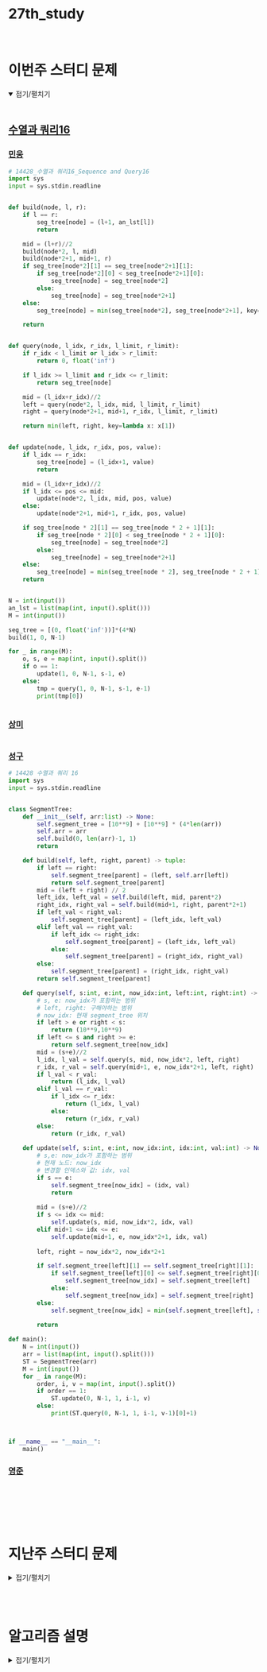 # 27th_study

<br/>

# 이번주 스터디 문제

<details markdown="1" open>
<summary>접기/펼치기</summary>

<br/>

## [수열과 쿼리16](https://www.acmicpc.net/problem/14428)


### [민웅](</수열과 쿼리16/민웅.py>)

```py
# 14428_수열과 쿼리16_Sequence and Query16
import sys
input = sys.stdin.readline


def build(node, l, r):
    if l == r:
        seg_tree[node] = (l+1, an_lst[l])
        return

    mid = (l+r)//2
    build(node*2, l, mid)
    build(node*2+1, mid+1, r)
    if seg_tree[node*2][1] == seg_tree[node*2+1][1]:
        if seg_tree[node*2][0] < seg_tree[node*2+1][0]:
            seg_tree[node] = seg_tree[node*2]
        else:
            seg_tree[node] = seg_tree[node*2+1]
    else:
        seg_tree[node] = min(seg_tree[node*2], seg_tree[node*2+1], key=lambda x: x[1])

    return


def query(node, l_idx, r_idx, l_limit, r_limit):
    if r_idx < l_limit or l_idx > r_limit:
        return 0, float('inf')

    if l_idx >= l_limit and r_idx <= r_limit:
        return seg_tree[node]

    mid = (l_idx+r_idx)//2
    left = query(node*2, l_idx, mid, l_limit, r_limit)
    right = query(node*2+1, mid+1, r_idx, l_limit, r_limit)

    return min(left, right, key=lambda x: x[1])


def update(node, l_idx, r_idx, pos, value):
    if l_idx == r_idx:
        seg_tree[node] = (l_idx+1, value)
        return

    mid = (l_idx+r_idx)//2
    if l_idx <= pos <= mid:
        update(node*2, l_idx, mid, pos, value)
    else:
        update(node*2+1, mid+1, r_idx, pos, value)

    if seg_tree[node * 2][1] == seg_tree[node * 2 + 1][1]:
        if seg_tree[node * 2][0] < seg_tree[node * 2 + 1][0]:
            seg_tree[node] = seg_tree[node*2]
        else:
            seg_tree[node] = seg_tree[node*2+1]
    else:
        seg_tree[node] = min(seg_tree[node * 2], seg_tree[node * 2 + 1], key=lambda x: x[1])
    return


N = int(input())
an_lst = list(map(int, input().split()))
M = int(input())

seg_tree = [(0, float('inf'))]*(4*N)
build(1, 0, N-1)

for _ in range(M):
    o, s, e = map(int, input().split())
    if o == 1:
        update(1, 0, N-1, s-1, e)
    else:
        tmp = query(1, 0, N-1, s-1, e-1)
        print(tmp[0])



```

### [상미](</수열과 쿼리16/상미.py>)

```py


```

### [성구](</수열과 쿼리16/성구.py>)

```py
# 14428 수열과 쿼리 16
import sys
input = sys.stdin.readline


class SegmentTree:
    def __init__(self, arr:list) -> None:
        self.segment_tree = [10**9] + [10**9] * (4*len(arr))
        self.arr = arr
        self.build(0, len(arr)-1, 1)
        return

    def build(self, left, right, parent) -> tuple:
        if left == right:
            self.segment_tree[parent] = (left, self.arr[left]) 
            return self.segment_tree[parent]
        mid = (left + right) // 2
        left_idx, left_val = self.build(left, mid, parent*2)
        right_idx, right_val = self.build(mid+1, right, parent*2+1)
        if left_val < right_val:
            self.segment_tree[parent] = (left_idx, left_val)
        elif left_val == right_val:
            if left_idx <= right_idx:
                self.segment_tree[parent] = (left_idx, left_val)
            else:
                self.segment_tree[parent] = (right_idx, right_val)
        else:
            self.segment_tree[parent] = (right_idx, right_val)
        return self.segment_tree[parent]

    def query(self, s:int, e:int, now_idx:int, left:int, right:int) -> int:
        # s, e: now_idx가 포함하는 범위 
        # left, right: 구해야하는 범위
        # now_idx: 현재 segment_tree 위치
        if left > e or right < s:
            return (10**9,10**9)
        if left <= s and right >= e:
            return self.segment_tree[now_idx]
        mid = (s+e)//2
        l_idx, l_val = self.query(s, mid, now_idx*2, left, right)
        r_idx, r_val = self.query(mid+1, e, now_idx*2+1, left, right)
        if l_val < r_val:
            return (l_idx, l_val)
        elif l_val == r_val:
            if l_idx <= r_idx:
                return (l_idx, l_val)
            else:
                return (r_idx, r_val)
        else:
            return (r_idx, r_val)
    
    def update(self, s:int, e:int, now_idx:int, idx:int, val:int) -> None:
        # s,e: now_idx가 포함하는 범위
        # 현재 노드: now_idx
        # 변경할 인덱스와 값: idx, val
        if s == e:
            self.segment_tree[now_idx] = (idx, val)
            return
        
        mid = (s+e)//2
        if s <= idx <= mid:
            self.update(s, mid, now_idx*2, idx, val)
        elif mid+1 <= idx <= e:
            self.update(mid+1, e, now_idx*2+1, idx, val)
        
        left, right = now_idx*2, now_idx*2+1

        if self.segment_tree[left][1] == self.segment_tree[right][1]:
            if self.segment_tree[left][0] <= self.segment_tree[right][0]:
                self.segment_tree[now_idx] = self.segment_tree[left]
            else:
                self.segment_tree[now_idx] = self.segment_tree[right]
        else:
            self.segment_tree[now_idx] = min(self.segment_tree[left], self.segment_tree[right], key=lambda x:x[1])
        
        return 

def main():
    N = int(input())
    arr = list(map(int, input().split()))
    ST = SegmentTree(arr)
    M = int(input())
    for _ in range(M):
        order, i, v = map(int, input().split())
        if order == 1:
            ST.update(0, N-1, 1, i-1, v)
        else:
            print(ST.query(0, N-1, 1, i-1, v-1)[0]+1)



if __name__ == "__main__":
    main()
```

### [영준](</수열과 쿼리16/영준.py>)

```py


```

<br/>

</details>

<br/><br/>

# 지난주 스터디 문제

<details markdown="1">
<summary>접기/펼치기</summary>

## [코드트리 파일관리](https://www.codetree.ai/problems/codetree-file-management/description)

### [민웅](./코드트리%20파일관리/민웅.py)

```py
import sys
import heapq
input = sys.stdin.readline

N = int(input())

n_lst = list(map(int, input().split()))
hq = []

for i in range(N):
    heapq.heappush(hq, n_lst.pop())

check = N
score = 0
while check > 1:
    tmp1 = heapq.heappop(hq)
    tmp2 = heapq.heappop(hq)
    score += tmp1 + tmp2
    heapq.heappush(hq, tmp1+tmp2)
    check -= 1

print(score)
```

### [상미](./코드트리%20파일관리/상미.py)

```py

```

### [성구](./코드트리%20파일관리/성구.py)

```py
import sys, heapq
input = sys.stdin.readline


N = int(input())
arr = list(map(int, input().split()))

que = []
for i in range(N):
    heapq.heappush(que, arr[i])
total = 0
while len(que) >1:
    f1 = heapq.heappop(que)
    f2 = heapq.heappop(que)
    total += f1+f2
    heapq.heappush(que, (f1+f2))

print(total)
```

### [영준](./코드트리%20파일관리/영준.py)

```py
import heapq

N = int(input())
arr = list(map(int, input().split()))

heapq.heapify(arr)

s = 0
while len(arr)>1:
    a = heapq.heappop(arr)
    b = heapq.heappop(arr)
    heapq.heappush(arr, a+b)
    s += a+b

print(s)
```

## [점프점프](https://www.codetree.ai/problems/jump-jump/description)

### [민웅](./점프점프/민웅.py)

```py
import sys

N = int(input())

n_lst = list(map(int, input().split()))

dp = [0]*N

for i in range(N-1):
    tmp = n_lst[i]
    for j in range(i+1, min(i+tmp+1, N)):
        dp[j] = max(dp[j], dp[i]+1)

print(max(dp))
```

### [상미](./점프점프/상미.py)

```py

```

### [성구](./점프점프/성구.py)

```py
import sys
input = sys.stdin.readline

N = int(input())
arr = list(map(int, input().split()))

dp = [0] * N
for i in range(1, min(arr[0]+1, N)):
    dp[i] += 1
for i in range(1, N):
    for j in range(1, min(arr[i]+1, N-i)):
        dp[i+j] = max(dp[i+j], dp[i]+1)
print(dp[-1])
```

### [영준](./점프점프/영준.py)

```py
N = int(input())
arr = list(map(int, input().split()))

D = [0]*(N+1)
for i in range(1, N+1):
    max_jmp = 0
    for j in range(max(0, i-100), i):
        if i-j<=arr[j] and max_jmp < D[j] + 1:
            max_jmp = D[j] + 1
    D[i] = max_jmp
 
print(max(D[:N]))
```

## [거리두기](https://www.codetree.ai/problems/keeping-distance/description)

### [민웅](./거리두기/민웅.py)

```py
import sys
input = sys.stdin.readline

def check(num):
    cnt = 1
    tmp_sum = 0
    for i in range(N):
        tmp_sum += n_lst[i]
        if tmp_sum > num:
            cnt += 1
            tmp_sum = n_lst[i]
        if cnt > M+1:
            return cnt
    
    return cnt

N, M = map(int, input().split())
n_lst = list(map(int, input().split()))

max_num = sum(n_lst)
l = max(n_lst)
r = max_num
ans = -1
while l <= r:
    mid = (l+r)//2
    tmp = check(mid)

    if tmp > M+1:
        l = mid + 1
    else:
        ans = mid
        r = mid - 1
    # print(l, r)

print(ans)
```

### [상미](./거리두기/상미.py)

```py

```

### [성구](./거리두기/성구.py)

```py

```

### [영준](./거리두기/영준.py)

```py

```

## [회사 문화 1](https://www.acmicpc.net/problem/14267)

### [민웅](./회사문화/민웅.py)

```py
# 14267_회사 문화1_Business Culture
import sys
sys.setrecursionlimit(10**6)
input = sys.stdin.readline


def dfs(i, s):
    s += score[i]
    dp[i] += s
    for node in adjL[i]:
        dfs(node, s)


N, M = map(int, input().split())

parent = list(map(int, input().split()))
adjL = [[] for _ in range(N+1)]

for i in range(1, N):
    tmp = parent[i]
    adjL[tmp].append(i+1)

score = [0]*(N+1)
dp = [0]*(N+1)

for _ in range(M):
    node, s = map(int, input().split())
    score[node] += s

dfs(1, 0)
# print(score)
print(*dp[1:])

```

### [상미](./회사문화/상미.py)

```py

```

### [성구](./회사문화/성구.py)

```py

```

### [영준](./회사문화/영준.py)

```py

```

## [사회망 서비스](https://www.acmicpc.net/problem/2533)

### [민웅](./사회망%20서비스/민웅.py)

```py
# 2533_사회망서비스_Social Network Service
import sys
sys.setrecursionlimit(10**6)
input = sys.stdin.readline

def dfs(i):
    visited[i] = 1
    dp[i][0] = 0
    dp[i][1] = 1
    for node in adjL[i]:
        if not visited[node]:
            dfs(node)
            dp[i][0] += dp[node][1]
            dp[i][1] += min(dp[node][0], dp[node][1])


N = int(input())

adjL = [[] for _ in range(N+1)]

for _ in range(N-1):
    u, v = map(int, input().split())
    adjL[u].append(v)
    adjL[v].append(u)

dp = [[0, 0] for _ in range(N+1)]
visited = [0]*(N+1)

dfs(1)

print(min(dp[1]))
```

### [상미](./사회망%20서비스/상미.py)

```py

```

### [성구](./사회망%20서비스성구.py)

```py

```

### [영준](./사회망%20서비스/영준.py)

```py

```

</details>

<br/><br/>

# 알고리즘 설명

<details markdown="1">
<summary>접기/펼치기</summary>



</details>

